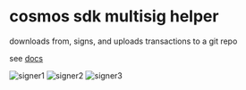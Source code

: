 # cosmos sdk multisig helper

downloads from, signs, and uploads transactions to a git repo

see [docs](docs.md)


![signer1](https://user-images.githubusercontent.com/98429202/206026709-cd6f822f-3c51-4485-8067-2f5163869611.png)
![signer2](https://user-images.githubusercontent.com/98429202/206026713-1bb7cf80-9518-45fc-b6c9-f51a9dbcb1c4.png)
![signer3](https://user-images.githubusercontent.com/98429202/206026717-b9b5905e-ca11-45e4-9307-065277b84166.png)

